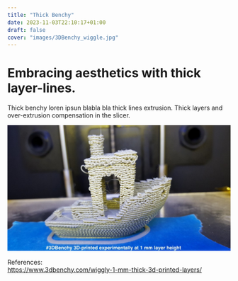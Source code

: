 ```yaml
---
title: "Thick Benchy"
date: 2023-11-03T22:10:17+01:00
draft: false
cover: "images/3DBenchy_wiggle.jpg"
---
```


# Embracing aesthetics with thick layer-lines.

Thick benchy loren ipsun blabla bla thick lines extrusion.
Thick layers and over-extrusion compensation in the slicer.

![image](images/3DBenchy_wiggle.jpg)

References:  
https://www.3dbenchy.com/wiggly-1-mm-thick-3d-printed-layers/
